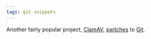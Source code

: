 ```yaml
---
tags: git snippets
---
```


Another fairly popular project, [ClamAV](/wiki/ClamAV), [switches](http://git.clamav.net/gitweb) to [Git](/wiki/Git).
